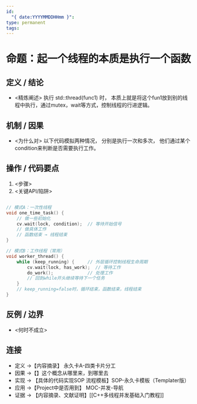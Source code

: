 ```yaml
---
id:
  "{ date:YYYYMMDDHHmm }":
type: permanent
tags:
---
```

# 命题：起一个线程的本质是执行一个函数
## 定义 / 结论
- <精炼阐述>
执行 std::thread(func1) 时， 本质上就是将这个fun1放到别的线程中执行，通过mutex，wait等方式，控制线程的行进逻辑。

## 机制 / 因果
- <为什么对>
以下代码模拟两种情况， 分别是执行一次和多次， 他们通过某个condition来判断是否需要执行工作。
## 操作 / 代码要点
1) <步骤>
2) <关键API/陷阱>

``` cpp

// 模式A：一次性线程
void one_time_task() {
    // 做一些初始化
    cv.wait(lock, condition);  // 等待开始信号
    // 做具体工作
    // 函数结束 → 线程结束
}

// 模式B：工作线程（常用）
void worker_thread() {
    while (keep_running) {     // 外层循环控制线程生命周期
        cv.wait(lock, has_work);  // 等待工作
        do_work();             // 处理工作
        // 回到while开头继续等待下一个任务
    }
    // keep_running=false时，循环结束，函数结束，线程结束
}
```


## 反例 / 边界
- <何时不成立>


## 连接
- 定义 →【内容摘录】 永久卡A-四类卡片分工
- 因果 →【】这个概念从哪里来，到哪里去
- 实现 → 【具体的代码实现SOP 流程模板】SOP-永久卡模板（Templater版）
- 应用 →【Project中是否用到】 MOC-并发-导航
- 证据 → 【内容摘录、文献证明】[[C++多线程并发基础入门教程]]

